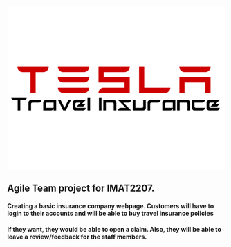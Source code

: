 ![](Tesla%20Travel%20Insurance%20Logo.png)
## Agile Team project for IMAT2207.
#### Creating a basic insurance company webpage. Customers will have to login to their accounts and will be able to buy travel insurance policies
#### If they want, they would be able to open a claim. Also, they will be able to leave a review/feedback for the staff members.
